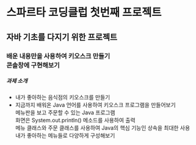 <h1>스파르타 코딩클럽 첫번째 프로젝트</h1>
<h2>자바 기초를 다지기 위한 프로젝트</h2>
<h3>배운 내용만을 사용하여 키오스크 만들기 <br/> 콘솔창에 구현해보기</h3>

<h5>과제 소개</h5>

- 내가 좋아하는 음식점의 키오스크를 만들기 <br/>
- 지금까지 배워온 Java 언어를 사용하여 키오스크 프로그램을 만들어보기 <br/>
메뉴판을 보고 주문할 수 있는 Java 프로그램 <br/>
화면은 System.out.println() 메소드를 사용하여 출력 <br/>
메뉴 클래스와 주문 클래스를 사용하여 Java의 핵심 기능인 상속을 최대한 사용 <br/>
내가 좋아하는 메뉴들로 다양하게 구성해보기 <br/>
